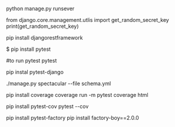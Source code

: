 python manage.py runsever

from django.core.management.utlis import get_random_secret_key
print(get_random_secret_key)

pip install djangorestframework

$ pip install pytest

#to run pytest
pytest

pip instal pytest-django

./manage.py spectacular  --file schema.yml

 pip install coverage
  coverage run -m pytest
  coverage html

pip install pytest-cov
pytest --cov

pip install pytest-factory
 pip install factory-boy==2.0.0